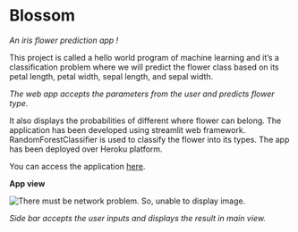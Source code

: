 # Blossom
_An iris flower prediction app !_

This project is called a hello world program of machine learning and it’s a classification problem where we will predict the flower class based on its petal length, petal width, sepal length, and sepal width.


_The web app accepts the parameters from the user and predicts flower type._

It also displays the probabilities of different where flower can belong. The application has been developed using streamlit web framework. RandomForestClassifier is used to classify the flower into its types. The app has been deployed over Heroku platform.

You can access the application [here](https://blossom-predict.herokuapp.com/).

**App view**

![There must be network problem. So, unable to display image.](https://github.com/shreyasGarud/Blossom/blob/master/AppView.png?raw=true)


_Side bar accepts the user inputs and displays the result in main view._
